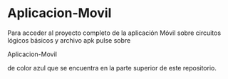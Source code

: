 # Aplicacion-Movil

Para acceder al proyecto completo de la aplicación Móvil sobre circuitos lógicos básicos y archivo apk
pulse sobre 

Aplicacion-Movil

de color azul que se encuentra en la parte superior de este repositorio.
